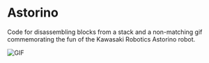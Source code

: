 # Astorino
 Code for disassembling blocks from a stack and a non-matching gif commemorating the fun of the Kawasaki Robotics Astorino robot.

 ![GIF](https://github.com/JackobPunch/Astorino/blob/main/220825410972633.gif)

